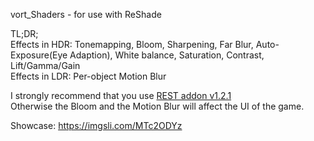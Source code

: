 vort_Shaders - for use with ReShade

TL;DR; \
Effects in HDR: Tonemapping, Bloom, Sharpening, Far Blur, Auto-Exposure(Eye Adaption), White balance, Saturation, Contrast, Lift/Gamma/Gain \
Effects in LDR: Per-object Motion Blur

I strongly recommend that you use [REST addon v1.2.1](https://github.com/4lex4nder/ReshadeEffectShaderToggler/releases/tag/v1.2.1) \
Otherwise the Bloom and the Motion Blur will affect the UI of the game.

Showcase: https://imgsli.com/MTc2ODYz
